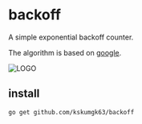 # backoff

A simple exponential backoff counter.

The algorithm is based on [google](https://cloud.google.com/storage/docs/exponential-backoff#example_algorithm).

![LOGO](https://raw.githubusercontent.com/egonelbre/gophers/master/sketch/superhero/flying.png)

## install

```
go get github.com/kskumgk63/backoff
```
